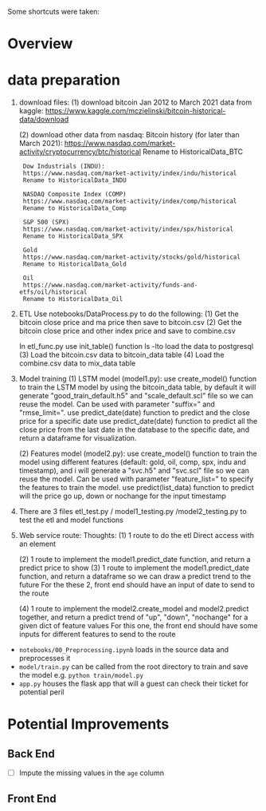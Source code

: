 Some shortcuts were taken:


# Overview

# data preparation

1. download files:
    (1) download  bitcoin Jan 2012 to March 2021  data from kaggle:
        https://www.kaggle.com/mczielinski/bitcoin-historical-data/download

    (2) download other data from nasdaq:
        Bitcoin history (for later than March 2021): 
        https://www.nasdaq.com/market-activity/cryptocurrency/btc/historical
        Rename to HistoricalData_BTC

        Dow Industrials (INDU):
        https://www.nasdaq.com/market-activity/index/indu/historical
        Rename to HistoricalData_INDU

        NASDAQ Composite Index (COMP)
        https://www.nasdaq.com/market-activity/index/comp/historical
        Rename to HistoricalData_Comp

        S&P 500 (SPX)
        https://www.nasdaq.com/market-activity/index/spx/historical
        Rename to HistoricalData_SPX

        Gold
        https://www.nasdaq.com/market-activity/stocks/gold/historical
        Rename to HistoricalData_Gold

        Oil
        https://www.nasdaq.com/market-activity/funds-and-etfs/oil/historical
        Rename to HistoricalData_Oil

2. ETL
    Use notebooks/DataProcess.py to do the following:
    (1) Get the bitcoin close price and ma price then save to bitcoin.csv
    (2) Get the bitcoin close price and other index price and save to combine.csv

    In etl_func.py use init_table() function ls -lto load the data to postgresql
    (3) Load the bitcoin.csv data to bitcoin_data table
    (4) Load the combine.csv data to mix_data table

4. Model training
    (1) LSTM model (model1.py):
        use create_model() function to train the LSTM model by using the bitcoin_data table, by default it will generate "good_train_default.h5" and "scale_default.scl" file so we can reuse the model. Can be used with parameter "suffix=<str>" and "rmse_limit=<int>".
        use predict_date(date) function to predict and the close price for a specific date
        use predict_date(date) function to predict all the close price from the last date in the database to the specific date, and return a dataframe for visualization.

    (2) Features model (model2.py):
        use create_model() function to train the model using different features (default: gold, oil, comp, spx, indu and timestamp), and i will generate a "svc.h5" and "svc.scl" file so we can reuse the model. Can be used with parameter "feature_list=<list>" to specify the features to train the model.
        use predict(list_data) function to predict will the price go up, down or nochange for the input timestamp

5. There are 3 files etl_test.py / model1_testing.py /model2_testing.py to test the etl and model functions

6. Web service route:
    Thoughts:
    (1) 1 route to do the etl
    Direct access with an <a> element

    (2) 1 route to implement the model1.predict_date function, and return a predict price to show
    (3) 1 route to implement the model1.predict_date function, and return a dataframe so we can draw a predict trend to the future
    For the these 2, front end should have an input of date to send to the route

    (4) 1 route to implement the model2.create_model and model2.predict together, and return a predict trend of "up", "down", "nochange" for a given dict of feature values
    For this one, the front end should have some inputs for different features to send to the route





* `notebooks/00_Preprocessing.ipynb` loads in the source data and preprocesses it
* `model/train.py` can be called from the root directory to train and save the model e.g. `python train/model.py`
* `app.py` houses the flask app that will a guest can check their ticket for potential peril

# Potential Improvements

## Back End
- [ ] Impute the missing values in the `age` column

## Front End
